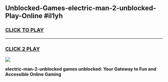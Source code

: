 
## Unblocked-Games-electric-man-2-unblocked-Play-Online #il1yh
<h3>
<a href="https://news.freeplayer.one?title=electric-man-2-unblocked&ref=3">CLICK TO PLAY</a></h3>
<hr>

<h3>
<a href="https://news.freeplayer.one?title=electric-man-2-unblocked&ref=3">CLICK 2 PLAY</a>
  
</h3>

<a href="https://news.freeplayer.one?title=electric-man-2-unblocked&ref=3"><img src="https://clearcache.store/games.png"></a>


**electric-man-2-unblocked games unblocked: Your Gateway to Fun and Accessible Online Gaming**
